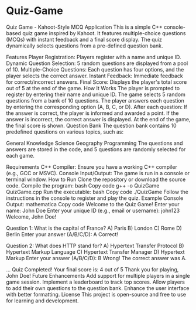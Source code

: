 # Quiz-Game
Quiz Game - Kahoot-Style MCQ Application
This is a simple C++ console-based quiz game inspired by Kahoot. It features multiple-choice questions (MCQs) with instant feedback and a final score display. The quiz dynamically selects questions from a pre-defined question bank.

Features
Player Registration: Players register with a name and unique ID.
Dynamic Question Selection: 5 random questions are displayed from a pool of 10.
Multiple-Choice Questions: Each question has four options, and the player selects the correct answer.
Instant Feedback: Immediate feedback for correct/incorrect answers.
Final Score: Displays the player's total score out of 5 at the end of the game.
How It Works
The player is prompted to register by entering their name and unique ID.
The game selects 5 random questions from a bank of 10 questions.
The player answers each question by entering the corresponding option (A, B, C, or D).
After each question:
If the answer is correct, the player is informed and awarded a point.
If the answer is incorrect, the correct answer is displayed.
At the end of the game, the final score is shown.
Question Bank
The question bank contains 10 predefined questions on various topics, such as:

General Knowledge
Science
Geography
Programming
The questions and answers are stored in the code, and 5 questions are randomly selected for each game.

Requirements
C++ Compiler: Ensure you have a working C++ compiler (e.g., GCC or MSVC).
Console Input/Output: The game is run in a console or terminal window.
How to Run
Clone the repository or download the source code.
Compile the program:
bash
Copy code
g++ -o QuizGame QuizGame.cpp
Run the executable:
bash
Copy code
./QuizGame
Follow the instructions in the console to register and play the quiz.
Example
Console Output:
mathematica
Copy code
Welcome to the Quiz Game!
Enter your name: John Doe
Enter your unique ID (e.g., email or username): john123
Welcome, John Doe!

Question 1: What is the capital of France?
A) Paris
B) London
C) Rome
D) Berlin
Enter your answer (A/B/C/D): A
Correct!

Question 2: What does HTTP stand for?
A) Hypertext Transfer Protocol
B) Hypertext Markup Language
C) Hypertext Transfer Manager
D) Hypertext Markup
Enter your answer (A/B/C/D): B
Wrong! The correct answer was A.

...
Quiz Completed!
Your final score is: 4 out of 5
Thank you for playing, John Doe!
Future Enhancements
Add support for multiple players in a single game session.
Implement a leaderboard to track top scores.
Allow players to add their own questions to the question bank.
Enhance the user interface with better formatting.
License
This project is open-source and free to use for learning and development.

